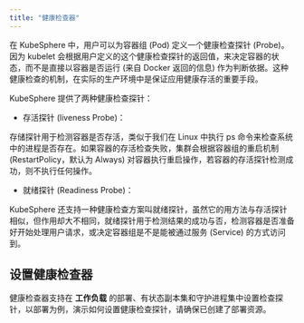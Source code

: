 ```yaml
---
title: "健康检查器"
---
```


在 KubeSphere 中，用户可以为容器组 (Pod) 定义一个健康检查探针 (Probe)。因为 kubelet 会根据用户定义的这个健康检查探针的返回值，来决定容器的状态，而不是直接以容器是否运行 (来自 Docker 返回的信息) 作为判断依据。这种健康检查的机制，在实际的生产环境中是保证应用健康存活的重要手段。

KubeSphere 提供了两种健康检查探针：

- 存活探针 (liveness Probe)：

存储探针用于检测容器是否存活，类似于我们在 Linux 中执行 ps 命令来检查系统中的进程是否存在。如果容器的存活检查失败，集群会根据容器组的重启机制 (RestartPolicy，默认为 Always) 对容器执行重启操作，若容器的存活探针检测成功，则不执行任何操作。

- 就绪探针 (Readiness Probe)：

KubeSphere 还支持一种健康检查方案叫就绪探针，虽然它的用方法与存活探针相似，但作用却大不相同，就绪探针用于检测结果的成功与否，检测容器是否准备好开始处理用户请求，或决定容器组是不是能被通过服务 (Service) 的方式访问到。


## 设置健康检查器

健康检查器支持在 **工作负载** 的部署、有状态副本集和守护进程集中设置检查探针，以部署为例，演示如何设置健康检查探针，请确保已创建了部署资源。

